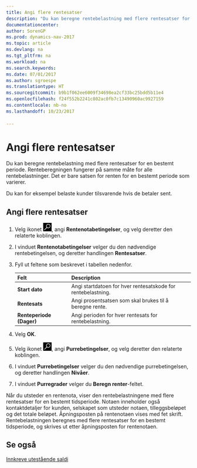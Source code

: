 ```yaml
---
title: Angi flere rentesatser
description: "Du kan beregne rentebelastning med flere rentesatser for en bestemt periode. Renteberegningen fungerer på samme måte for alle rentebelastninger. Det er bare satsen for renten for en bestemt periode som varierer."
documentationcenter: 
author: SorenGP
ms.prod: dynamics-nav-2017
ms.topic: article
ms.devlang: na
ms.tgt_pltfrm: na
ms.workload: na
ms.search.keywords: 
ms.date: 07/01/2017
ms.author: sgroespe
ms.translationtype: HT
ms.sourcegitcommit: b9b1f062ee6009f34698ea2cf33bc25bdd5b11e4
ms.openlocfilehash: f24f552b2241c802ac0fb7c13490960ac9927159
ms.contentlocale: nb-no
ms.lasthandoff: 10/23/2017

---
```

# <a name="how-to-set-up-multiple-interest-rates"></a>Angi flere rentesatser
Du kan beregne rentebelastning med flere rentesatser for en bestemt periode. Renteberegningen fungerer på samme måte for alle rentebelastninger. Det er bare satsen for renten for en bestemt periode som varierer.  

Du kan for eksempel belaste kunder tilsvarende hvis de betaler sent.  

## <a name="to-set-up-multiple-interest-rates"></a>Angi flere rentesatser  

1.  Velg ikonet ![Søk etter side eller rapport](../../media/ui-search/search_small.png "Søk etter side eller rapport"), angi **Rentenotabetingelser**, og velg deretter den relaterte koblingen.  
2.  I vinduet **Rentenotabetingelser** velger du den nødvendige rentebetingelsen, og deretter handlingen **Rentesatser**.  

3.  Fyll ut feltene som beskrevet i tabellen nedenfor.  

    |Felt|Description|  
    |---------------------------------|---------------------------------------|  
    |**Start dato**|Angi startdatoen for hver rentesatskode for rentebelastning.|  
    |**Rentesats**|Angi prosentsatsen som skal brukes til å beregne rente.|  
    |**Renteperiode (Dager)**|Angi perioden for hver rentesats for rentebelastning.|  

4.  Velg **OK**.  
5.  Velg ikonet ![Søk etter side eller rapport](../../media/ui-search/search_small.png "Søk etter side eller rapport"), angi **Purrebetingelser**, og velg deretter den relaterte koblingen.  
6.  I vinduet **Purrebetingelser** velger du den nødvendige purrebetingelsen, og deretter handlingen **Nivåer**.  
7.  I vinduet **Purregrader** velger du **Beregn renter**-feltet.  

Når du utsteder en rentenota, viser den rentebelastningene med flere rentesatser for en bestemt tidsperiode. Notaen inneholder også kontaktdetaljer for kunden, selskapet som utsteder notaen, tilleggsbeløpet og det totale beløpet. Åpningsposten på rentenotaen vises med fet skrift. Rentebelastningen beregnes med flere rentesatser for en bestemt tidsperiode, og skrives ut etter åpningsposten for rentenotaen.  

## <a name="see-also"></a>Se også  
 [Innkreve utestående saldi](../../receivables-collect-outstanding-balances.md)

